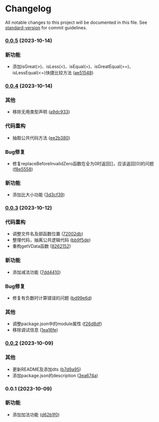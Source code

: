 # Changelog

All notable changes to this project will be documented in this file. See [standard-version](https://github.com/conventional-changelog/standard-version) for commit guidelines.

### [0.0.5](https://github.com/renzp94/number-correct/compare/v0.0.4...v0.0.5) (2023-10-14)


### 新功能

* 添加isGreat(>)、isLess(<)、isEqual(=)、isGreatEqual(>=)、isLessEqual(<=)快捷比较方法 ([ae51548](https://github.com/renzp94/number-correct/commit/ae51548747041d1f18e247db74ad16450d2fe7f0))

### [0.0.4](https://github.com/renzp94/number-correct/compare/v0.0.3...v0.0.4) (2023-10-14)


### 其他

* 移除无用类型声明 ([a9dc933](https://github.com/renzp94/number-correct/commit/a9dc933ceada9a6b4b0b2477dce43794b78138c5))


### 代码重构

* 抽取公共代码方法 ([ee2b380](https://github.com/renzp94/number-correct/commit/ee2b380b0ab7bd1aad4528ffd32f7a9f675b7dde))


### Bug修复

* 修复replaceBeforeInvalidZero函数在全为0时返回[]，应该返回[0]的问题 ([f8e5558](https://github.com/renzp94/number-correct/commit/f8e55582e133349af9e2530c46f85ef1cdba13f8))


### 新功能

* 添加比大小功能 ([3d3cf39](https://github.com/renzp94/number-correct/commit/3d3cf39ebe59335cb2921ee1c7e1e7a1e74bb006))

### [0.0.3](https://github.com/renzp94/number-correct/compare/v0.0.2...v0.0.3) (2023-10-12)


### 代码重构

* 调整文件名及部函数位置 ([72002db](https://github.com/renzp94/number-correct/commit/72002dbe715c7fdd461eae7539e99a51f9533a2e))
* 整理代码，抽离公共逻辑代码 ([bb9f5de](https://github.com/renzp94/number-correct/commit/bb9f5def664a4a3b88df7cb2f79f76d6602c00d6))
* 重构getVData函数 ([8262152](https://github.com/renzp94/number-correct/commit/826215218862bbc20acb6783d219e4be28f68632))


### 新功能

* 添加减法功能 ([7dd4410](https://github.com/renzp94/number-correct/commit/7dd44104fe1fb34a4626f387041ddb6c45312df6))


### Bug修复

* 修复有负数时计算错误的问题 ([bd99e6d](https://github.com/renzp94/number-correct/commit/bd99e6d28a12eff195a69c0c490189807ba01172))


### 其他

* 调整package.json中的module属性 ([f26d8df](https://github.com/renzp94/number-correct/commit/f26d8dfc838fae973bcaab78f02962edd4a98d06))
* 移除调试信息 ([1ea16fe](https://github.com/renzp94/number-correct/commit/1ea16fef3b200028de8c5444fee7b3fb5f4218b4))

### [0.0.2](https://github.com/renzp94/number-correct/compare/v0.0.1...v0.0.2) (2023-10-09)


### 其他

* 更新README及添加dts ([b7d9a95](https://github.com/renzp94/number-correct/commit/b7d9a95737c03804e2229d3af561a891204e6f3c))
* 添加package.json的description ([3ea674a](https://github.com/renzp94/number-correct/commit/3ea674ae124e29dcb80b8bc94f5835b33681dd19))

### 0.0.1 (2023-10-09)


### 新功能

* 添加加法功能 ([d62b1f0](https://github.com/renzp94/number-correct/commit/d62b1f00c45580da9bc14a9913a63acf7abb1335))
